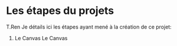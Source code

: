 # Les étapes du projets
T.Ren
Je détails ici les étapes ayant mené à la création de ce projet:
1. Le Canvas
Le Canvas 
